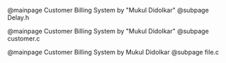 @mainpage Customer Billing System by "Mukul Didolkar"
@subpage Delay.h

@mainpage Customer Billing System by "Mukul Didolkar"
@subpage customer.c

@mainpage Customer Billing System by Mukul Didolkar
@subpage file.c
